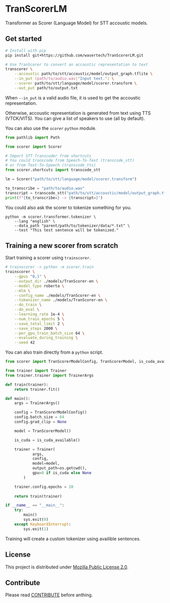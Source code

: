 # TranScorerLM

Transformer as Scorer (Language Model) for STT accoustic models.

## Get started

```zsh
# Install with pip
pip install git+https://github.com/wasertech/TranScorerLM.git

# Use TranScorer to convert an accoustic representation to text
transcorer \
    --accoustic path/to/stt/accoustic/model/output_graph.tflite \
    --in_put (path/to/audio.wav|"Input text.") \
    --scorer path/to/stt/language/model/scorer.transform \
    --out_put path/to/output.txt
```

When `--in_put` is a valid audio file, it is used to get the accoustic representation.

Otherwise, accoustic representation is generated from text using TTS (VTCK/VITS). You can give a list of speakers to use (all by default).

You can also use the *`scorer`* `python` module.

```python
from pathlib import Path

from scorer import Scorer

# Import STT Transcoder from shortcuts
# You could transcode from Speech-To-Text (transcode_stt)
# or from Text-To-Speech (transcode_tts)
from scorer.shortcuts import transcode_stt

lm = Scorer("path/to/stt/language/model/scorer.transform")

to_transcribe = "path/to/audio.wav" 
transcript = transcode_stt("path/to/stt/accoustic/model/output_graph.tflite", to_transcribe if Path(to_transcribe).exists() else "Input text.", lm)
print(f"{to_transcribe=} -> {transcript=}")
```

You could also ask the scorer to tokenize something for you.

```
python -m scorer.transformer.tokenizer \
    --lang "english" \
    --data_path "parent/path/to/tokenizer/data/*.txt" \
    --test "This test sentence will be tokenized."
```

## Training a new scorer from scratch

Start training a scorer using  `trainscorer`.

```zsh
# trainscorer -> python -m scorer.train
trainscorer \
    --gpus "0,1" \
    --output_dir ./models/TranScorer-en \
    --model_type roberta \
    --mlm \
    --config_name ./models/TranScorer-en \
    --tokenizer_name ./models/TranScorer-en \
    --do_train \
    --do_eval \
    --learning_rate 1e-4 \
    --num_train_epochs 5 \
    --save_total_limit 2 \
    --save_steps 2000 \
    --per_gpu_train_batch_size 64 \
    --evaluate_during_training \
    --seed 42
```

You can also train directly from a `python` script.

```python
from scorer import TranScorerModelConfig, TranScorerModel, is_cuda_available

from trainer import Trainer
from trainer.trainer import TrainerArgs

def train(trainer):
    return trainer.fit()

def main():
    args = TrainerArgs()

    config = TranScorerModelConfig()
    config.batch_size = 64
    config.grad_clip = None

    model = TranScorerModel()

    is_cuda = is_cuda_available()

    trainer = Trainer(
            args,
            config,
            model=model,
            output_path=os.getcwd(),
            gpu=0 if is_cuda else None
        )

    trainer.config.epochs = 10
    
    return train(trainer)

if __name__ == "__main__":
    try:
        main()
        sys.exit(0)
    except KeyboardInterrupt:
        sys.exit(1)
```

Training will create a custom tokenizer using availible sentences.

## License

This project is distributed under [Mozilla Public License 2.0](LICENSE).

## Contribute

Please read [CONTRIBUTE](CONTRIBUTE.md) before anthing.
